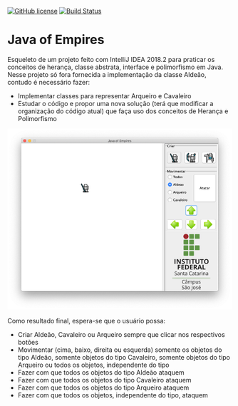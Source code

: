 [![GitHub license](https://img.shields.io/badge/license-MIT-blue.svg)](https://raw.githubusercontent.com/poo29004/java-of-empires/master/LICENSE) [![Build Status](https://travis-ci.org/poo29004/java-of-empires-intellij.svg?branch=master)](https://travis-ci.org/poo29004/java-of-empires-intellij)

#  Java of Empires



Esqueleto de um projeto feito com IntelliJ IDEA 2018.2 para praticar os conceitos de herança, classe abstrata, interface e polimorfismo em Java. Nesse projeto só fora fornecida a implementação da classe Aldeão, contudo é necessário fazer:

- Implementar classes para representar Arqueiro e Cavaleiro
- Estudar o código e propor uma nova solução (terá que modificar a organização do código atual) que faça uso dos conceitos de Herança e Polimorfismo

![java of empires](screenshot.png)

Como resultado final, espera-se que o usuário possa:

- Criar Aldeão, Cavaleiro ou Arqueiro sempre que clicar nos respectivos botões
- Movimentar (cima, baixo, direita ou esquerda) somente os objetos do tipo Aldeão, somente objetos do tipo Cavaleiro, somente objetos do tipo Arqueiro ou todos os objetos, independente do tipo
- Fazer com que todos os objetos do tipo Aldeão ataquem
- Fazer com que todos os objetos do tipo Cavaleiro ataquem
- Fazer com que todos os objetos do tipo Arqueiro ataquem
- Fazer com que todos os objetos, independente do tipo, ataquem
